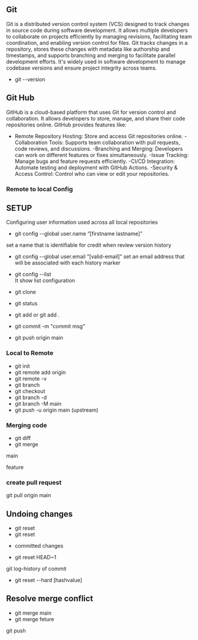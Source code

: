 ##  Git

Git is a distributed version control system (VCS) designed to track changes in source code during software development. It allows multiple developers to collaborate on projects efficiently by managing revisions, facilitating team coordination, and enabling version control for files. Git tracks changes in a repository, stores these changes with metadata like authorship and timestamps, and supports branching and merging to facilitate parallel development efforts. It's widely used in software development to manage codebase versions and ensure project integrity across teams.

- git  --version


## Git Hub


GitHub is a cloud-based platform that uses Git for version control and collaboration. It allows developers to store, manage, and share their code repositories online. GitHub provides features like:

* Remote Repository Hosting: Store and access Git repositories online.
-Collaboration Tools: Supports team collaboration with pull requests, code reviews, and discussions.
-Branching and Merging: Developers can work on different features or fixes simultaneously.
-Issue Tracking: Manage bugs and feature requests efficiently.
-CI/CD Integration: Automate testing and deployment with GitHub Actions.
-Security & Access Control: Control who can view or edit your repositories.

### Remote to local Config

 ## SETUP

 Configuring user information used across all local repositories
 - git config --global user.name “[firstname lastname]”

 set a name that is identifiable for credit when review version history

 - git config --global user.email “[valid-email]”
set an email address that will be associated with each history marker

 - git config  --list  
It show list configuration

- git clone <url>
- git status
- git add <filename>  or git add .
- git  commit -m "commit msg"
- git push origin main

### Local to Remote

- git init 
- git remote add origin  <link>
- git remote -v
- git branch
- git  checkout <branch name>
- git branch -d <branch name>
- git branch -M main
- git push -u origin main  (upstream)

### Merging code

- git diff <branch name >  
- git merge <branch name>


main

feature

### create pull request

git pull origin main

## Undoing changes

- git reset <filename>
- git reset 

* committed  changes

- git  reset HEAD~1

git log-history of commit
-  git reset --hard  [hashvalue]


## Resolve merge conflict

- git merge main
- git merge feture

git push
